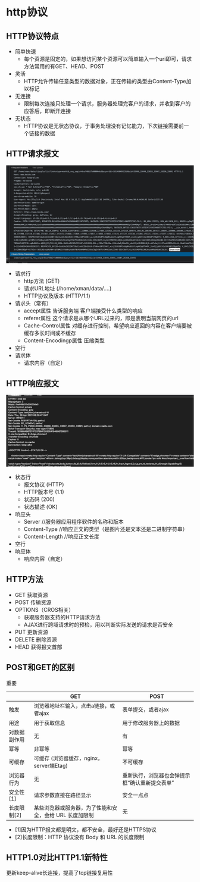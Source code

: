 # http协议

## HTTP协议特点
- 简单快速
  - 每个资源是固定的，如果想访问某个资源可以简单输入一个uri即可，请求方法常用的有GET、HEAD、POST
- 灵活
  - HTTP允许传输任意类型的数据对象，正在传输的类型由Content-Type加以标记
- 无连接
  - 限制每次连接只处理一个请求，服务器处理完客户的请求，并收到客户的应答后，即断开连接
- 无状态
  - HTTP协议是无状态协议，于事务处理没有记忆能力，下次链接需要前一个链接的数据

## HTTP请求报文
![image](/assest/http-request.png)
- 请求行
  - http方法 (GET)
  - 请求URL地址 (/home/xman/data/....)
  - HTTP协议及版本 (HTTP/1.1)
- 请求头（常有）
  - accept属性 告诉服务端 客户端接受什么类型的响应
  - referer属性 这个请求是从哪个URL过来的，即是表明当前网页的url
  - Cache-Control属性 对缓存进行控制，希望响应返回的内容在客户端要被缓存多长时间或不缓存
  - Content-Encodingp属性 压缩类型
- 空行
- 请求体
  - 请求内容（自定）

## HTTP响应报文
![image](/assest/http-response.png)
- 状态行
  - 报文协议 (HTTP)
  - HTTP版本号 (1.1)
  - 状态码 (200)
  - 状态描述 (OK)
- 响应头
  - Server //服务器应用程序软件的名称和版本
  - Content-Type  //响应正文的类型（是图片还是文本还是二进制字符串）
  - Content-Length  //响应正文长度
- 空行
- 响应体
  - 响应内容（自定）

## HTTP方法
- GET  获取资源
- POST 传输资源
- OPTIONS（CROS相关）
  - 获取服务器支持的HTTP请求方法
  - AJAX进行跨域请求时的预检，用以判断实际发送的请求是否安全
- PUT 更新资源
- DELETE 删除资源
- HEAD 获得报文首部

## POST和GET的区别
重要

|              | GET                                                     | POST                                           |
| ------------ | ------------------------------------------------------- | ---------------------------------------------- |
| 触发         | 浏览器地址栏输入，点击a链接，或者ajax                   | 表单提交，或者ajax                             |
| 用途         | 用于获取信息                                            | 用于修改服务器上的数据                         |
| 对数据副作用 | 无                                                      | 有                                             |
| 幂等         | 非幂等                                                  | 幂等                                           |
| 可缓存       | 可缓存 (浏览器缓存，nginx，server端Etag)                | 不可缓存                                       |
| 浏览器行为   | 无                                                      | 重新执行，浏览器也会弹提示框“确认重新提交表单” |
| 安全性[1]    | 请求参数直接在路径显示                                  | 安全一点点                                     |
| 长度限制[2]  | 某些浏览器或服务器，为了性能和安全，会给 URL 长度加限制 | 无                                             |

- [1]因为HTTP报文都是明文，都不安全，最好还是HTTPS协议
- [2]长度限制：HTTP 协议没有 Body 和 URL 的长度限制

## HTTP1.0对比HTTP1.1新特性
更新keep-alive长连接，提高了tcp链接复用性